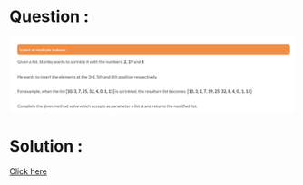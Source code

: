 # Question :
![insert at multiple indexes](https://github.com/prabhu30/coding/blob/main/Edyst/Python%20-%20Intro%20to%20Advanced/73_insert%20at%20multiple%20indexes/image.png)

# Solution :
[Click here](https://github.com/prabhu30/coding/blob/main/Edyst/Python%20-%20Intro%20to%20Advanced/73_insert%20at%20multiple%20indexes/solution.py)
